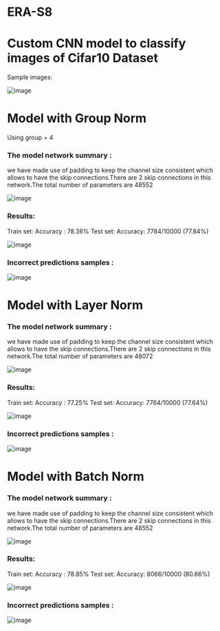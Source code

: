 # ERA-S8

# Custom CNN model to classify images of Cifar10 Dataset

Sample images: 

![image](https://github.com/amitdoda1983/ERA-S8/assets/37932202/122eba70-a598-4add-a267-946aaff9da97)


# Model with Group Norm

Using group = 4

### The model network summary :

we have made use of padding to keep the channel size consistent which allows to have the skip connections.There are 2 skip connections in this network.The total number of parameters are 48552

![image](https://github.com/amitdoda1983/ERA-S8/assets/37932202/a4f37903-1503-483c-8b6a-32aa4362f65f)


### Results: 
Train set: Accuracy : 78.36%
Test set:  Accuracy: 7784/10000 (77.84%)

![image](https://github.com/amitdoda1983/ERA-S8/assets/37932202/c599a620-b093-44de-bc02-b3d12cadc006)


### Incorrect predictions samples :

![image](https://github.com/amitdoda1983/ERA-S8/assets/37932202/4fcb8290-bc22-40e5-9220-cdc503bd3bae)



# Model with Layer Norm

### The model network summary :

we have made use of padding to keep the channel size consistent which allows to have the skip connections.There are 2 skip connections in this network.The total number of parameters are 48072

![image](https://github.com/amitdoda1983/ERA-S8/assets/37932202/facb418c-ac6f-4a71-8de8-dcb8b428c6f0)



### Results: 
Train set: Accuracy : 77.25%
Test set:  Accuracy: 7764/10000 (77.64%)

![image](https://github.com/amitdoda1983/ERA-S8/assets/37932202/30975dd2-12d4-4b7b-8ca8-da63aaadaa25)


### Incorrect predictions samples :

![image](https://github.com/amitdoda1983/ERA-S8/assets/37932202/da173db8-3917-4415-b848-9c7ac455e30c)



# Model with Batch Norm

### The model network summary :

we have made use of padding to keep the channel size consistent which allows to have the skip connections.There are 2 skip connections in this network.The total number of parameters are 48552

![image](https://github.com/amitdoda1983/ERA-S8/assets/37932202/16a625bc-07af-4857-ab03-45d0f7fdd014)




### Results: 
Train set: Accuracy : 78.85%
Test set:  Accuracy: 8066/10000 (80.66%)

![image](https://github.com/amitdoda1983/ERA-S8/assets/37932202/8bdcff9e-e175-46b6-b83e-074d5b6c9186)


### Incorrect predictions samples :

![image](https://github.com/amitdoda1983/ERA-S8/assets/37932202/28b43c28-dac7-4bf4-924c-1e8be5876e41)


